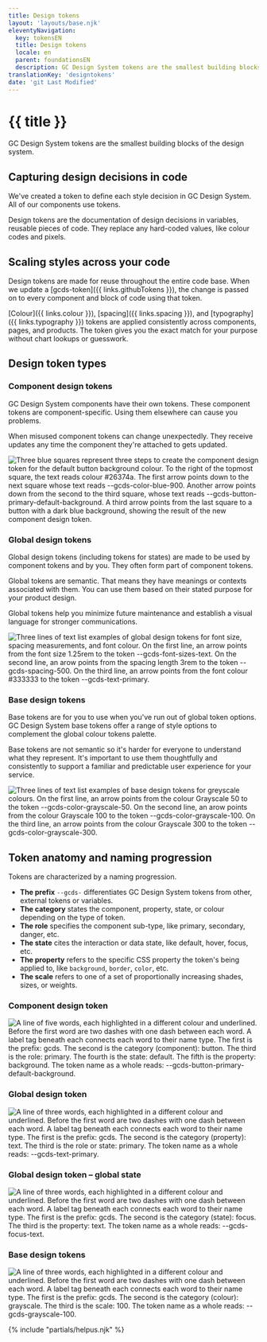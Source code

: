 ```yaml
---
title: Design tokens
layout: 'layouts/base.njk'
eleventyNavigation:
  key: tokensEN
  title: Design tokens
  locale: en
  parent: foundationsEN
  description: GC Design System tokens are the smallest building blocks of the design system.
translationKey: 'designtokens'
date: 'git Last Modified'
---
```


# {{ title }}

GC Design System tokens are the smallest building blocks of the design system.

## Capturing design decisions in code

We've created a token to define each style decision in GC Design System. All of our components use tokens.

Design tokens are the documentation of design decisions in variables, reusable pieces of code. They replace any hard-coded values, like colour codes and pixels.

## Scaling styles across your code

Design tokens are made for reuse throughout the entire code base. When we update a [gcds-token]({{ links.githubTokens }}), the change is passed on to every component and block of code using that token.

[Colour]({{ links.colour }}), [spacing]({{ links.spacing }}), and [typography]({{ links.typography }}) tokens are applied consistently across components, pages, and products. The token gives you the exact match for your purpose without chart lookups or guesswork.

## Design token types

### Component design tokens

GC Design System components have their own tokens. These component tokens are component-specific. Using them elsewhere can cause you problems.

When misused component tokens can change unexpectedly. They receive updates any time the component they're attached to gets updated.

<img class="b-sm b-default p-400" src="/images/en/foundations/tokens/design-tokens-component.svg" alt="Three blue squares represent three steps to create the component design token for the default button background colour. To the right of the topmost square, the text reads colour #26374a. The first arrow points down to the next square whose text reads --gcds-color-blue-900. Another arrow points down from the second to the third square, whose text reads --gcds-button-primary-default-background. A third arrow points from the last square to a button with a dark blue background, showing the result of the new component design token."/>

### Global design tokens

Global design tokens (including tokens for states) are made to be used by component tokens and by you. They often form part of component tokens.

Global tokens are semantic. That means they have meanings or contexts associated with them. You can use them based on their stated purpose for your product design.

Global tokens help you minimize future maintenance and establish a visual language for stronger communications.

<img class="b-sm b-default p-400" src="/images/en/foundations/tokens/design-tokens-global.svg" alt="Three lines of text list examples of global design tokens for font size, spacing measurements, and font colour. On the first line, an arrow points from the font size 1.25rem to the token --gcds-font-sizes-text. On the second line, an arow points from the spacing length 3rem to the token --gcds-spacing-500. On the third line, an arrow points from the font colour #333333 to the token --gcds-text-primary."/>

### Base design tokens

Base tokens are for you to use when you've run out of global token options. GC Design System base tokens offer a range of style options to complement the global colour tokens palette.

Base tokens are not semantic so it's harder for everyone to understand what they represent. It's important to use them thoughtfully and consistently to support a familiar and predictable user experience for your service.

<img class="b-sm b-default p-400" src="/images/en/foundations/tokens/design-tokens-base.svg" alt="Three lines of text list examples of base design tokens for greyscale colours. On the first line, an arrow points from the colour Grayscale 50 to the token --gcds-color-grayscale-50. On the second line, an arow points from the colour Grayscale 100 to the token --gcds-color-grayscale-100. On the third line, an arrow points from the colour Grayscale 300 to the token --gcds-color-grayscale-300."/>

## Token anatomy and naming progression

Tokens are characterized by a naming progression.

- **The prefix** `--gcds-` differentiates GC Design System tokens from other, external tokens or variables.
- **The category** states the component, property, state, or colour depending on the type of token.
- **The role** specifies the component sub-type, like primary, secondary, danger, etc.
- **The state** cites the interaction or data state, like default, hover, focus, etc.
- **The property** refers to the specific CSS property the token's being applied to, like `background`, `border`, `color`, etc.
- **The scale** refers to one of a set of proportionally increasing shades, sizes, or weights.

### Component design token

<img class="b-sm b-default p-400" src="/images/en/foundations/anatomy/anatomy-design-tokens-component.svg" alt="A line of five words, each highlighted in a different colour and underlined. Before the first word are two dashes with one dash between each word. A label tag beneath each connects each word to their name type. The first is the prefix: gcds. The second is the category (component): button. The third is the role: primary. The fourth is the state: default. The fifth is the property: background. The token name as a whole reads: --gcds-button-primary-default-background."/>

### Global design token

<img class="b-sm b-default p-400" src="/images/en/foundations/anatomy/anatomy-design-tokens-global.svg" alt="A line of three words, each highlighted in a different colour and underlined. Before the first word are two dashes with one dash between each word. A label tag beneath each connects each word to their name type. The first is the prefix: gcds. The second is the category (property): text. The third is the role or state: primary. The token name as a whole reads: --gcds-text-primary."/>

### Global design token – global state

<img class="b-sm b-default p-400" src="/images/en/foundations/anatomy/anatomy-design-tokens-global-state.svg" alt="A line of three words, each highlighted in a different colour and underlined. Before the first word are two dashes with one dash between each word. A label tag beneath each connects each word to their name type. The first is the prefix: gcds. The second is the category (state): focus. The third is the property: text. The token name as a whole reads: --gcds-focus-text."/>

### Base design tokens

<img class="b-sm b-default mb-500 p-400" src="/images/en/foundations/anatomy/anatomy-design-tokens-base.svg" alt="A line of three words, each highlighted in a different colour and underlined. Before the first word are two dashes with one dash between each word. A label tag beneath each connects each word to their name type. The first is the prefix: gcds. The second is the category (colour): grayscale. The third is the scale: 100. The token name as a whole reads: --gcds-grayscale-100."/>

{% include "partials/helpus.njk" %}
